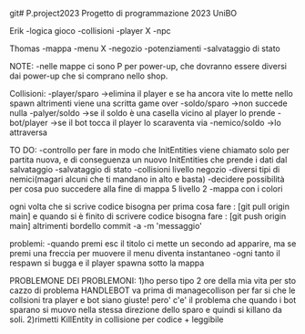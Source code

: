 git# P.project2023
Progetto di programmazione 2023 UniBO

Erik
-logica gioco
-collisioni
-player  X
-npc

Thomas
-mappa
-menu  X
-negozio
-potenziamenti
-salvataggio di stato


NOTE:
-nelle mappe ci sono P per power-up, che dovranno essere diversi dai power-up che si comprano nello shop.

Collisioni:
-player/sparo ->elimina il player e se ha ancora vite lo mette nello spawn altrimenti viene una scritta game over 
-soldo/sparo  ->non succede nulla
-palyer/soldo ->se il soldo è una casella vicino al player lo prende
-bot/player   ->se il bot tocca il player lo scaraventa via
-nemico/soldo ->lo attraversa



TO DO:
-controllo per fare in modo che InitEntities viene chiamato solo per partita nuova, e di conseguenza un nuovo InitEntities che prende i dati dal salvataggio
-salvataggio di stato
-collisioni livello negozio
-diversi tipi di nemici(magari alcuni che ti mandano in alto e basta)
-decidere possibilità per cosa puo succedere alla fine di mappa 5 livello 2
-mappa con i colori

ogni volta che si scrive codice bisogna per prima cosa fare : [git pull origin main] e quando si è finito di scrivere codice bisogna fare : [git push origin main] altrimenti bordello 
commit -a -m 'messaggio'

problemi:
-quando premi esc il titolo ci mette un secondo ad apparire, ma se premi una freccia per muovere il menu diventa instantaneo
-ogni tanto il respawn si bugga e il player spawna sotto la mappa

PROBLEMONE DEI PROBLEMONI:
    1)ho perso tipo 2 ore della mia vita per sto cazzo di problema
    HANDLEBOT va prima di managecollison per far si che le collsioni tra player e bot siano giuste!
    pero' c'e' il problema che quando i bot sparano si muovo nella stessa direzione dello sparo e quindi 
    si killano da soli.
    2)rimetti KillEntity in collisione per codice + leggibile
